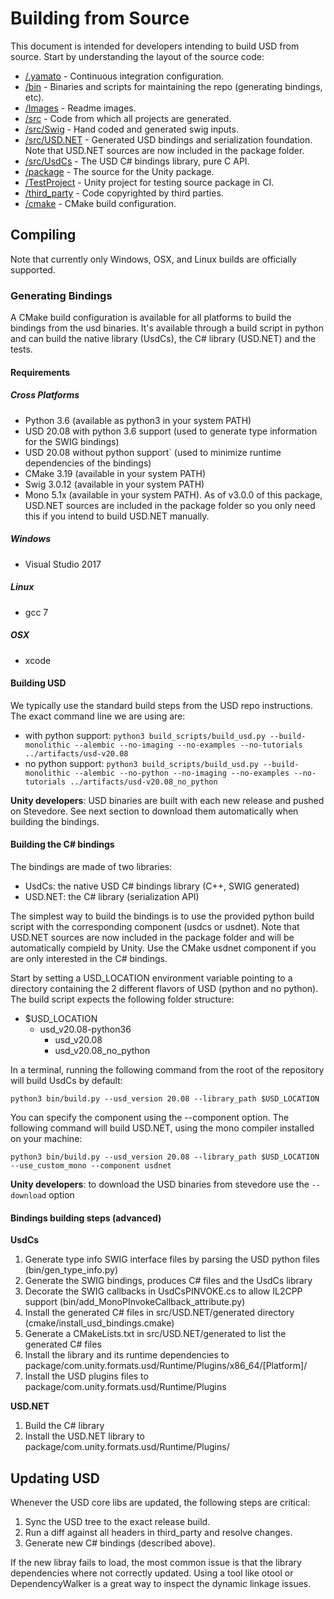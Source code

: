 # Building from Source
This document is intended for developers intending to build USD from source.
Start by understanding the layout of the source code:

 * [/.yamato](/.yamato) - Continuous integration configuration.
 * [/bin](/bin) - Binaries and scripts for maintaining the repo (generating bindings, etc).
 * [/Images](/Images) - Readme images.
 * [/src](/src) - Code from which all projects are generated.
 * [/src/Swig](/src/Swig) - Hand coded and generated swig inputs.
 * [/src/USD.NET](/src/USD.NET) - Generated USD bindings and serialization foundation. Note that USD.NET sources are now included in the package folder.
 * [/src/UsdCs](/src/UsdCs) - The USD C# bindings library, pure C API.
 * [/package](/package) - The source for the Unity package.
 * [/TestProject](/TestProject) - Unity project for testing source package in CI.
 * [/third_party](/third_party) - Code copyrighted by third parties.
 * [/cmake](/cmake) - CMake build configuration.

## Compiling

Note that currently only Windows, OSX, and Linux builds are officially supported.

### Generating Bindings

A CMake build configuration is available for all platforms to build the bindings from the usd binaries. It's available through a build script in python
and can build the native library (UsdCs), the C# library (USD.NET) and the tests.

#### Requirements

##### Cross Platforms
 * Python 3.6 (available as python3 in your system PATH)
 * USD 20.08 with python 3.6 support (used to generate type information for the SWIG bindings)
 * USD 20.08 without python support` (used to minimize runtime dependencies of the bindings)
 * CMake 3.19 (available in your system PATH)
 * Swig 3.0.12 (available in your system PATH)
 * Mono 5.1x (available in your system PATH). As of v3.0.0 of this package, USD.NET sources are included in the package folder so you only need this if you intend to build USD.NET manually.
 
 ##### Windows
 * Visual Studio 2017
 
 ##### Linux
 * gcc 7
 
 ##### OSX
 * xcode
 
#### Building USD 

We typically use the standard build steps from the USD repo instructions. The exact command line we are using are:
* with python support: `python3 build_scripts/build_usd.py --build-monolithic --alembic --no-imaging --no-examples --no-tutorials ../artifacts/usd-v20.08`
* no python support:   `python3 build_scripts/build_usd.py --build-monolithic --alembic --no-python --no-imaging --no-examples --no-tutorials ../artifacts/usd-v20.08_no_python`

**Unity developers**: USD binaries are built with each new release and pushed on Stevedore. See next section to download them automatically when building the bindings.

#### Building the C# bindings

The bindings are made of two libraries:
* UsdCs: the native USD C# bindings library (C++, SWIG generated)
* USD.NET: the C# library (serialization API)

The simplest way to build the bindings is to use the provided python build script with the corresponding component (usdcs or usdnet).
Note that USD.NET sources are now included in the package folder and will be automatically compield by Unity. Use the CMake usdnet component if you are only interested in the C# bindings.

Start by setting a USD_LOCATION environment variable pointing to a directory containing the 2 different flavors of USD (python and no python).
The build script expects the following folder structure:
* $USD_LOCATION
    * usd_v20.08-python36
        * usd_v20.08
        * usd_v20.08_no_python

In a terminal, running the following command from the root of the repository will build UsdCs by default:

`python3 bin/build.py --usd_version 20.08 --library_path $USD_LOCATION`

You can specify the component using the --component option. The following command will build USD.NET, using the mono compiler installed on your machine:

`python3 bin/build.py --usd_version 20.08 --library_path $USD_LOCATION --use_custom_mono --component usdnet`

**Unity developers**: to download the USD binaries from stevedore use the `--download` option

#### Bindings building steps (advanced)

**UsdCs**
1. Generate type info SWIG interface files by parsing the USD python files (bin/gen_type_info.py)
2. Generate the SWIG bindings, produces C# files and the UsdCs library
3. Decorate the SWIG callbacks in UsdCsPINVOKE.cs to allow IL2CPP support (bin/add_MonoPInvokeCallback_attribute.py)
4. Install the generated C# files in src/USD.NET/generated directory (cmake/install_usd_bindings.cmake)
5. Generate a CMakeLists.txt in src/USD.NET/generated to list the generated C# files 
6. Install the library and its runtime dependencies to package/com.unity.formats.usd/Runtime/Plugins/x86_64/[Platform]/
7. Install the USD plugins files to package/com.unity.formats.usd/Runtime/Plugins

**USD.NET**
1. Build the C# library
2. Install the USD.NET library to package/com.unity.formats.usd/Runtime/Plugins/


## Updating USD

Whenever the USD core libs are updated, the following steps are critical:

 1. Sync the USD tree to the exact release build.
 2. Run a diff against all headers in third_party and resolve changes.
 3. Generate new C# bindings (described above).

If the new libray fails to load, the most common issue is that the library
dependencies where not correctly updated. Using a tool like otool or
DependencyWalker is a great way to inspect the dynamic linkage issues.
